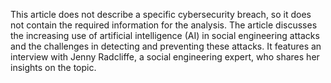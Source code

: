 This article does not describe a specific cybersecurity breach, so it does not contain the required information for the analysis. The article discusses the increasing use of artificial intelligence (AI) in social engineering attacks and the challenges in detecting and preventing these attacks. It features an interview with Jenny Radcliffe, a social engineering expert, who shares her insights on the topic.
